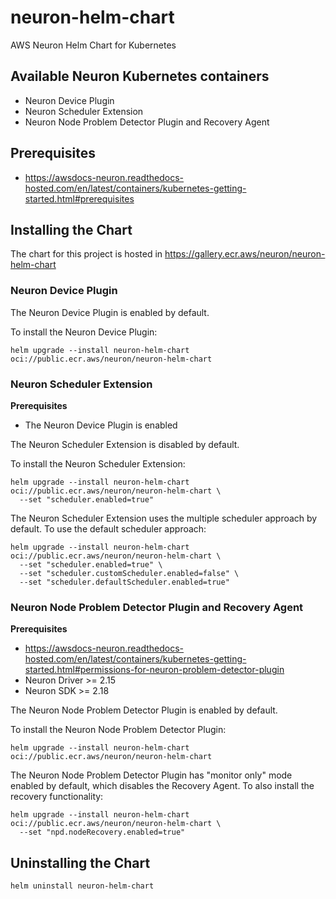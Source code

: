 # neuron-helm-chart

AWS Neuron Helm Chart for Kubernetes

## Available Neuron Kubernetes containers
* Neuron Device Plugin
* Neuron Scheduler Extension
* Neuron Node Problem Detector Plugin and Recovery Agent

## Prerequisites

- https://awsdocs-neuron.readthedocs-hosted.com/en/latest/containers/kubernetes-getting-started.html#prerequisites

## Installing the Chart

The chart for this project is hosted in https://gallery.ecr.aws/neuron/neuron-helm-chart

### Neuron Device Plugin

The Neuron Device Plugin is enabled by default.

To install the Neuron Device Plugin:
```
helm upgrade --install neuron-helm-chart oci://public.ecr.aws/neuron/neuron-helm-chart
```

### Neuron Scheduler Extension

**Prerequisites**
- The Neuron Device Plugin is enabled

The Neuron Scheduler Extension is disabled by default.

To install the Neuron Scheduler Extension:
```
helm upgrade --install neuron-helm-chart oci://public.ecr.aws/neuron/neuron-helm-chart \
  --set "scheduler.enabled=true"
```

The Neuron Scheduler Extension uses the multiple scheduler approach by default. To use the default scheduler approach:
```
helm upgrade --install neuron-helm-chart oci://public.ecr.aws/neuron/neuron-helm-chart \
  --set "scheduler.enabled=true" \
  --set "scheduler.customScheduler.enabled=false" \
  --set "scheduler.defaultScheduler.enabled=true"
```

### Neuron Node Problem Detector Plugin and Recovery Agent

**Prerequisites**
- https://awsdocs-neuron.readthedocs-hosted.com/en/latest/containers/kubernetes-getting-started.html#permissions-for-neuron-problem-detector-plugin
- Neuron Driver >= 2.15
- Neuron SDK >= 2.18

The Neuron Node Problem Detector Plugin is enabled by default.

To install the Neuron Node Problem Detector Plugin:
```
helm upgrade --install neuron-helm-chart oci://public.ecr.aws/neuron/neuron-helm-chart
```

The Neuron Node Problem Detector Plugin has "monitor only" mode enabled by default, which disables the Recovery Agent.
To also install the recovery functionality:
```
helm upgrade --install neuron-helm-chart oci://public.ecr.aws/neuron/neuron-helm-chart \
  --set "npd.nodeRecovery.enabled=true"
```

## Uninstalling the Chart

```
helm uninstall neuron-helm-chart
```
